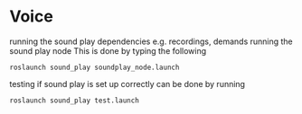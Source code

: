 # Voice
running the sound play dependencies e.g. recordings, demands running the sound play node
This is done by typing the following
```commandline
roslaunch sound_play soundplay_node.launch
```
testing if sound play is set up correctly can be done by running
```commandline
roslaunch sound_play test.launch 
```